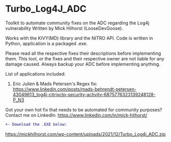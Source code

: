 # Turbo_Log4J_ADC
Toolkit to automate community fixes on the ADC regarding the Log4j vulnerability 
Written by Mick Hilhorst (LooseDevGoose).

Works with the KIVY(MD) library and the NITRO API.
Code is written in Python, application is a packaged .exe.

Please read all the respective fixes their descriptions before implementing them.
This tool, or the fixes and their respective owner are not liable for any damage caused.
Always backup your ADC before implementing anything.



List of applications included:

1. Eric Julien & Mads Petersen's Regex fix: https://www.linkedin.com/posts/mads-behrendt-petersen-43049613_log4j-citrixctp-security-activity-6875776323139248128-P_N3


Got your own hot fix that needs to be automated for community purposes?
Contact me on LinkedIn: https://www.linkedin.com/in/mick-hilhorst/
```diff
+- Download the .EXE below:
```

https://mickhilhorst.com/wp-content/uploads/2021/12/Turbo_Log4j_ADC.zip

